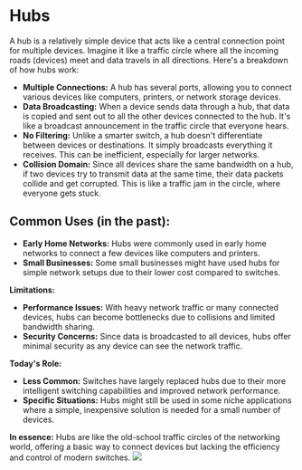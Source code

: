 # Hubs
A hub is a relatively simple device that acts like a central connection point for multiple devices. Imagine it like a traffic circle where all the incoming roads (devices) meet and data travels in all directions. Here's a breakdown of how hubs work:

- **Multiple Connections:** A hub has several ports, allowing you to connect various devices like computers, printers, or network storage devices.
- **Data Broadcasting:** When a device sends data through a hub, that data is copied and sent out to all the other devices connected to the hub. It's like a broadcast announcement in the traffic circle that everyone hears.
- **No Filtering:** Unlike a smarter switch, a hub doesn't differentiate between devices or destinations. It simply broadcasts everything it receives. This can be inefficient, especially for larger networks.
- **Collision Domain:** Since all devices share the same bandwidth on a hub, if two devices try to transmit data at the same time, their data packets collide and get corrupted. This is like a traffic jam in the circle, where everyone gets stuck.

## Common Uses (in the past):

- **Early Home Networks:** Hubs were commonly used in early home networks to connect a few devices like computers and printers.
- **Small Businesses:** Some small businesses might have used hubs for simple network setups due to their lower cost compared to switches.

**Limitations:**

- **Performance Issues:** With heavy network traffic or many connected devices, hubs can become bottlenecks due to collisions and limited bandwidth sharing.
- **Security Concerns:** Since data is broadcasted to all devices, hubs offer minimal security as any device can see the network traffic.

**Today's Role:**

- **Less Common:** Switches have largely replaced hubs due to their more intelligent switching capabilities and improved network performance.
- **Specific Situations:** Hubs might still be used in some niche applications where a simple, inexpensive solution is needed for a small number of devices.

**In essence:** Hubs are like the old-school traffic circles of the networking world, offering a basic way to connect devices but lacking the efficiency and control of modern switches.
![](https://encrypted-tbn0.gstatic.com/images?q=tbn:ANd9GcTZioip42QgVMMV6Kv_BjfHoF1TzGUFP90jVnkIjrCfaw&s)